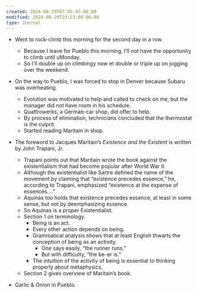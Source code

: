```yaml
---
created: 2024-08-29T07:05:47-06:00
modified: 2024-08-29T23:23:09-06:00
type: Journal
---
```


- Went to rock-climb this morning for the
  second day in a row.

  - Because I leave for Pueblo this morning,
    I'll not have the opportunity to climb
    until uMonday.
  - So I'll double up on climbingy now et
    double or triple up on jogging over the
    weekend.

- On the way to Pueblo, I was forced to stop
  in Denver because Subaru was overheating.

  - Evolution was motivated to help and
    called to check on me, but the manager
    did not have room in his schedule.
  - Quattrowerks, a German-car shop, did
    offer to help.
  - By process of elimination, technicians
    concluded that the thermostat is the
    culprit.
  - Started reading Maritain in shop.

- The foreword to Jacques Maritain’s
  _Existence and the Existent_ is written by
  John Trapani, Jr.

  - Trapani points out that Maritain wrote
    the book against the existentialism that
    had become popular after World War II.
  - Although the existentialist like Sartre
    defined the name of the movement by
    claiming that “existence precedes
    essence,” he, according to Trapani,
    emphasized “existence at the expense of
    essences….”
  - Aquinas too holds that existence
    precedes essence, at least in some
    sense, but not by deemphasizing essence.
  - So Aquinas is a proper Existentialist.
  - Section 1 on terminology.
    - Being is an act.
    - Every other action depends on being.
    - Grammatical analysis shows that at
      least English thwarts the conception
      of being as an activity.
      - One says easily, “the runner runs.”
      - But with difficulty, “the be-er is.”
    - The intuition of the activity of being
      is essential to thinking properly
      about metaphysics.
  - Section 2 gives overview of Maritain’s
    book.

- Garlic & Onion in Pueblo.

<!-- EOF -->
